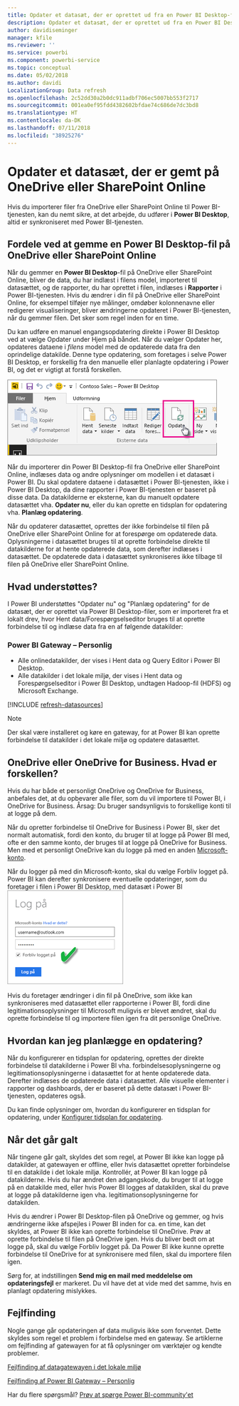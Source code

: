 ```yaml
---
title: Opdater et datasæt, der er oprettet ud fra en Power BI Desktop-fil på OneDrive eller SharePoint Online
description: Opdater et datasæt, der er oprettet ud fra en Power BI Desktop-fil på OneDrive eller SharePoint Online
author: davidiseminger
manager: kfile
ms.reviewer: ''
ms.service: powerbi
ms.component: powerbi-service
ms.topic: conceptual
ms.date: 05/02/2018
ms.author: davidi
LocalizationGroup: Data refresh
ms.openlocfilehash: 2c52dd30a2b0dc911adbf706ec5007bb553f2717
ms.sourcegitcommit: 001ea0ef95fdd4382602bfdae74c686de7dc3bd8
ms.translationtype: HT
ms.contentlocale: da-DK
ms.lasthandoff: 07/11/2018
ms.locfileid: "38925276"
---
```

# <a name="refresh-a-dataset-stored-on-onedrive-or-sharepoint-online"></a>Opdater et datasæt, der er gemt på OneDrive eller SharePoint Online
Hvis du importerer filer fra OneDrive eller SharePoint Online til Power BI-tjenesten, kan du nemt sikre, at det arbejde, du udfører i **Power BI Desktop**, altid er synkroniseret med Power BI-tjenesten.

## <a name="advantages-of-storing-a-power-bi-desktop-file-on-onedrive-or-sharepoint-online"></a>Fordele ved at gemme en Power BI Desktop-fil på OneDrive eller SharePoint Online
Når du gemmer en **Power BI Desktop**-fil på OneDrive eller SharePoint Online, bliver de data, du har indlæst i filens model, importeret til datasættet, og de rapporter, du har oprettet i filen, indlæses i **Rapporter** i Power BI-tjenesten. Hvis du ændrer i din fil på OneDrive eller SharePoint Online, for eksempel tilføjer nye målinger, omdøber kolonnenavne eller redigerer visualiseringer, bliver ændringerne opdateret i Power BI-tjenesten, når du gemmer filen. Det sker som regel inden for en time.

Du kan udføre en manuel engangsopdatering direkte i Power BI Desktop ved at vælge Opdater under Hjem på båndet. Når du vælger Opdater her, opdateres dataene i *filens* model med de opdaterede data fra den oprindelige datakilde. Denne type opdatering, som foretages i selve Power BI Desktop, er forskellig fra den manuelle eller planlagte opdatering i Power BI, og det er vigtigt at forstå forskellen.

![](media/refresh-desktop-file-onedrive/pbix-refresh.png)

Når du importerer din Power BI Desktop-fil fra OneDrive eller SharePoint Online, indlæses data og andre oplysninger om modellen i et datasæt i Power BI. Du skal opdatere dataene i datasættet i Power BI-tjenesten, ikke i Power BI Desktop, da dine rapporter i Power BI-tjenesten er baseret på disse data. Da datakilderne er eksterne, kan du manuelt opdatere datasættet vha. **Opdater nu**, eller du kan oprette en tidsplan for opdatering vha. **Planlæg opdatering**.

Når du opdaterer datasættet, oprettes der ikke forbindelse til filen på OneDrive eller SharePoint Online for at forespørge om opdaterede data. Oplysningerne i datasættet bruges til at oprette forbindelse direkte til datakilderne for at hente opdaterede data, som derefter indlæses i datasættet. De opdaterede data i datasættet synkroniseres ikke tilbage til filen på OneDrive eller SharePoint Online.

## <a name="whats-supported"></a>Hvad understøttes?
I Power BI understøttes "Opdater nu" og "Planlæg opdatering" for de datasæt, der er oprettet via Power BI Desktop-filer, som er importeret fra et lokalt drev, hvor Hent data/Forespørgselseditor bruges til at oprette forbindelse til og indlæse data fra en af følgende datakilder:

### <a name="power-bi-gateway---personal"></a>Power BI Gateway – Personlig
* Alle onlinedatakilder, der vises i Hent data og Query Editor i Power BI Desktop.
* Alle datakilder i det lokale miljø, der vises i Hent data og Forespørgselseditor i Power BI Desktop, undtagen Hadoop-fil (HDFS) og Microsoft Exchange.

<!-- Refresh Data sources-->
[!INCLUDE [refresh-datasources](./includes/refresh-datasources.md)]

> [!NOTE]
> Der skal være installeret og køre en gateway, for at Power BI kan oprette forbindelse til datakilder i det lokale miljø og opdatere datasættet.
> 
> 

## <a name="onedrive-or-onedrive-for-business-whats-the-difference"></a>OneDrive eller OneDrive for Business. Hvad er forskellen?
Hvis du har både et personligt OneDrive og OneDrive for Business, anbefales det, at du opbevarer alle filer, som du vil importere til Power BI, i OneDrive for Business. Årsag: Du bruger sandsynligvis to forskellige konti til at logge på dem.

Når du opretter forbindelse til OneDrive for Business i Power BI, sker det normalt automatisk, fordi den konto, du bruger til at logge på Power BI med, ofte er den samme konto, der bruges til at logge på OneDrive for Business. Men med et personligt OneDrive kan du logge på med en anden [Microsoft-konto](https://account.microsoft.com).

Når du logger på med din Microsoft-konto, skal du vælge Forbliv logget på. Power BI kan derefter synkronisere eventuelle opdateringer, som du foretager i filen i Power BI Desktop, med datasæt i Power BI  
    ![](media/refresh-desktop-file-onedrive/refresh_signin_keepmesignedin.png)

Hvis du foretager ændringer i din fil på OneDrive, som ikke kan synkroniseres med datasættet eller rapporterne i Power BI, fordi dine legitimationsoplysninger til Microsoft muligvis er blevet ændret, skal du oprette forbindelse til og importere filen igen fra dit personlige OneDrive.

## <a name="how-do-i-schedule-refresh"></a>Hvordan kan jeg planlægge en opdatering?
Når du konfigurerer en tidsplan for opdatering, oprettes der direkte forbindelse til datakilderne i Power BI vha. forbindelsesoplysningerne og legitimationsoplysningerne i datasættet for at hente opdaterede data. Derefter indlæses de opdaterede data i datasættet. Alle visuelle elementer i rapporter og dashboards, der er baseret på dette datasæt i Power BI-tjenesten, opdateres også.

Du kan finde oplysninger om, hvordan du konfigurerer en tidsplan for opdatering, under [Konfigurer tidsplan for opdatering](refresh-scheduled-refresh.md).

## <a name="when-things-go-wrong"></a>Når det går galt
Når tingene går galt, skyldes det som regel, at Power BI ikke kan logge på datakilder, at gatewayen er offline, eller hvis datasættet opretter forbindelse til en datakilde i det lokale miljø. Kontrollér, at Power BI kan logge på datakilderne. Hvis du har ændret den adgangskode, du bruger til at logge på en datakilde med, eller hvis Power BI logges af datakilden, skal du prøve at logge på datakilderne igen vha. legitimationsoplysningerne for datakilden.

Hvis du ændrer i Power BI Desktop-filen på OneDrive og gemmer, og hvis ændringerne ikke afspejles i Power BI inden for ca. en time, kan det skyldes, at Power BI ikke kan oprette forbindelse til OneDrive. Prøv at oprette forbindelse til filen på OneDrive igen. Hvis du bliver bedt om at logge på, skal du vælge Forbliv logget på. Da Power BI ikke kunne oprette forbindelse til OneDrive for at synkronisere med filen, skal du importere filen igen.

Sørg for, at indstillingen **Send mig en mail med meddelelse om opdateringsfejl** er markeret. Du vil have det at vide med det samme, hvis en planlagt opdatering mislykkes.

## <a name="troubleshooting"></a>Fejlfinding
Nogle gange går opdateringen af data muligvis ikke som forventet. Dette skyldes som regel et problem i forbindelse med en gateway. Se artiklerne om fejlfinding af gatewayen for at få oplysninger om værktøjer og kendte problemer.

[Fejlfinding af datagatewayen i det lokale miljø](service-gateway-onprem-tshoot.md)

[Fejlfinding af Power BI Gateway – Personlig](service-admin-troubleshooting-power-bi-personal-gateway.md)

Har du flere spørgsmål? [Prøv at spørge Power BI-community'et](http://community.powerbi.com/)

